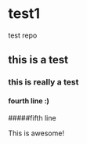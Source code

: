 # test1
test repo

## this is a test

### this is really a test

#### fourth line :)

#####fifth line

This is awesome!
